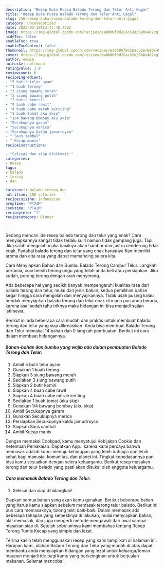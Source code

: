 ```yaml
---
description: "Resep Buka Puasa Balado Terong dan Telur Anti Gagal"
title: "Resep Buka Puasa Balado Terong dan Telur Anti Gagal"
slug: 256-resep-buka-puasa-balado-terong-dan-telur-anti-gagal
category: Uncategorized
date: 2023-03-12T13:47:48.755Z
image: https://img-global.cpcdn.com/recipes/ea8b00f8d26acb2e/680x482cq70/balado-terong-dan-telur-foto-resep-utama.jpg
hideToc: false
enableToc: true
enableTocContent: false
thumbnail: https://img-global.cpcdn.com/recipes/ea8b00f8d26acb2e/680x482cq70/balado-terong-dan-telur-foto-resep-utama.jpg
cover: https://img-global.cpcdn.com/recipes/ea8b00f8d26acb2e/680x482cq70/balado-terong-dan-telur-foto-resep-utama.jpg
author: Admin
authorAv: notfound
ratingvalue: 3.9
reviewcount: 8
recipeingredient:
- "5 butir telur ayam"
- "1 buah terong"
- "3 siung bawang merah"
- "3 siung bawang putih"
- "2 butir kemiri"
- "4 buah cabe rawit"
- "4 buah cabe merah keriting"
- "1 buah tomat aku skip"
- "1/4 bawang bombay aku skip"
- "Secukupnya garam"
- "Secukupnya merica"
- "Secukupnya kaldu jamurroyco"
- " Saus sambal"
- " Kecap manis"
recipeinstructions:

- "Selesai dan siap dinikmati!"
categories:
- Resep
tags:
- balado
- terong
- dan

katakunci: balado terong dan 
nutrition: 168 calories
recipecuisine: Indonesian
preptime: "PT24M"
cooktime: "PT41M"
recipeyield: "1"
recipecategory: Dinner

---
```



Sedang mencari ide resep balado terong dan telur yang enak? Cara menyiapkannya sangat tidak terlalu sulit namun tidak gampang juga. Tapi Jika salah mengolah maka hasilnya akan hambar dan justru cenderung tidak enak. Padahal balado terong dan telur yang enak harusnya Kan memiliki aroma dan cita rasa yang dapat memancing selera kita.


Cara Menyiapkan Bahan dan Bumbu Balado Terong Campur Telur. Langkah pertama, cuci bersih terong ungu yang telah anda beli atau persiapkan. Jika sudah, potong terong dengan arah menyerong.

Ada beberapa hal yang sedikit banyak mempengaruhi kualitas rasa dari balado terong dan telur, mulai dari jenis bahan, kedua pemilihan bahan segar hingga cara mengolah dan menyajikannya. Tidak usah pusing kalau hendak menyiapkan balado terong dan telur enak di mana pun anda berada, karena asal sudah tahu triknya maka hidangan ini bisa menjadi sajian istimewa.


Berikut ini ada beberapa cara mudah dan praktis untuk membuat balado terong dan telur yang siap dikreasikan. Anda bisa membuat Balado Terong dan Telur memakai 14 bahan dan 0 langkah pembuatan. Berikut ini cara dalam membuat hidangannya.

<!--inarticleads1-->

##### Bahan-bahan dan bumbu yang wajib ada dalam pembuatan Balado Terong dan Telur:

1. Ambil 5 butir telur ayam
1. Gunakan 1 buah terong
1. Siapkan 3 siung bawang merah
1. Sediakan 3 siung bawang putih
1. Siapkan 2 butir kemiri
1. Siapkan 4 buah cabe rawit
1. Siapkan 4 buah cabe merah keriting
1. Sediakan 1 buah tomat (aku skip)
1. Gunakan 1/4 bawang bombay (aku skip)
1. Ambil Secukupnya garam
1. Gunakan Secukupnya merica
1. Persiapkan Secukupnya kaldu jamur/royco
1. Siapkan  Saus sambal
1. Ambil  Kecap manis


Dengan memakai Cookpad, kamu menyetujui Kebijakan Cookie dan Ketentuan Pemakaian. Dapatkan App.. karena kami percaya bahwa memasak adalah kunci menuju kehidupan yang lebih bahagia dan lebih sehat bagi manusia, komunitas, dan planet ini. Tingkat kepedasannya pun bisa kamu sesuaikan dengan selera keluargamu. Berikut resep masakan terong dan telur balado yang pasti akan disukai oleh anggota keluargamu. 

<!--inarticleads2-->

##### Cara memasak Balado Terong dan Telur:


1. Selesai dan siap dihidangkan!

Siapkan semua bahan yang akan kamu gunakan. Berikut beberapa bahan yang harus kamu siapkan sebelum memasak terong telur balado. Berikut ini bun cara memasaknya, tolong teliti baik-baik. Dalam memasak ada beberapa tahapan yang semestinya di lakukan, mulai menyiapkan bahan, alat memasak, dan juga mengerti metode mengawali dari awal sampai masakan siap di. Setelah sebelumnya kami membahas tentang Resep Terong Tumis Kecap yang simple dan lezat. 

Terima kasih telah menggunakan resep yang kami tampilkan di halaman ini. Harapan kami, olahan Balado Terong dan Telur yang mudah di atas dapat membantu anda menyiapkan hidangan yang lezat untuk keluarga/teman maupun menjadi ide bagi kamu yang berkeinginan untuk berjualan makanan. Selamat mencoba!
